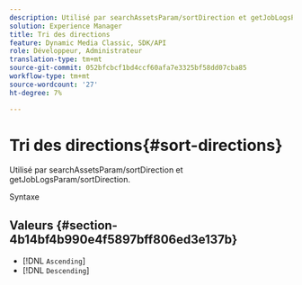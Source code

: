```yaml
---
description: Utilisé par searchAssetsParam/sortDirection et getJobLogsParam/sortDirection.
solution: Experience Manager
title: Tri des directions
feature: Dynamic Media Classic, SDK/API
role: Développeur, Administrateur
translation-type: tm+mt
source-git-commit: 052bfcbcf1bd4ccf60afa7e3325bf58dd07cba85
workflow-type: tm+mt
source-wordcount: '27'
ht-degree: 7%

---
```



# Tri des directions{#sort-directions}

Utilisé par searchAssetsParam/sortDirection et getJobLogsParam/sortDirection.

Syntaxe

## Valeurs {#section-4b14bf4b990e4f5897bff806ed3e137b}

* [!DNL `Ascending`]
* [!DNL `Descending`]

